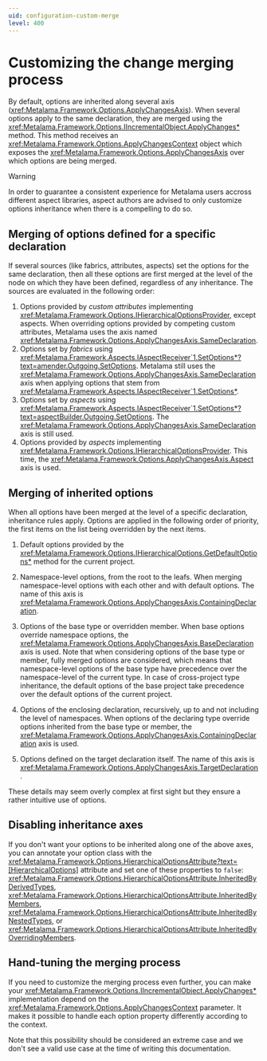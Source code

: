 ```yaml
---
uid: configuration-custom-merge
level: 400
---
```


# Customizing the change merging process

By default, options are inherited along several axis (<xref:Metalama.Framework.Options.ApplyChangesAxis>). When several options apply to the same declaration, they are merged using the <xref:Metalama.Framework.Options.IIncrementalObject.ApplyChanges*> method. This method receives an <xref:Metalama.Framework.Options.ApplyChangesContext> object which exposes the <xref:Metalama.Framework.Options.ApplyChangesAxis> over which options are being merged.

> [!WARNING]
> In order to guarantee a consistent experience for Metalama users accross different aspect libraries, aspect authors are advised to only customize options inheritance when there is a compelling to do so. 


## Merging of options defined for a specific declaration

If several sources (like fabrics, attributes, aspects) set the options for the same declaration, then all these options are first merged at the level of the node on which they have been defined, regardless of any inheritance. The sources are evaluated in the following order:

1. Options provided by _custom attributes_ implementing <xref:Metalama.Framework.Options.IHierarchicalOptionsProvider>, except aspects. When overriding options provided by competing custom attributes, Metalama uses the axis named <xref:Metalama.Framework.Options.ApplyChangesAxis.SameDeclaration>. 
2. Options set by _fabrics_ using  <xref:Metalama.Framework.Aspects.IAspectReceiver`1.SetOptions*?text=amender.Outgoing.SetOptions>. Metalama still uses the <xref:Metalama.Framework.Options.ApplyChangesAxis.SameDeclaration> axis when applying options that stem from  <xref:Metalama.Framework.Aspects.IAspectReceiver`1.SetOptions*>.
3. Options set by _aspects_ using <xref:Metalama.Framework.Aspects.IAspectReceiver`1.SetOptions*?text=aspectBuilder.Outgoing.SetOptions>. The <xref:Metalama.Framework.Options.ApplyChangesAxis.SameDeclaration> axis is still used.
4. Options provided by _aspects_ implementing <xref:Metalama.Framework.Options.IHierarchicalOptionsProvider>. This time, the <xref:Metalama.Framework.Options.ApplyChangesAxis.Aspect> axis is used.


## Merging of inherited options

When all options have been merged at the level of a specific declaration, inheritance rules apply. Options are applied in the following order of priority, the first items on the list being overridden by the next items.

1. Default options provided by the <xref:Metalama.Framework.Options.IHierarchicalOptions.GetDefaultOptions*> method for the current project.

2. Namespace-level options, from the root to the leafs. When merging namespace-level options with each other and with default options. The name of this axis is <xref:Metalama.Framework.Options.ApplyChangesAxis.ContainingDeclaration>.

3. Options of the base type or overridden member. When base options override namespace options, the <xref:Metalama.Framework.Options.ApplyChangesAxis.BaseDeclaration> axis is used. Note that when considering options of the base type or member, fully merged options are considered, which means that namespace-level options of the base type have precedence over the namespace-level of the current type. In case of cross-project type inheritance, the default options of the base project take precedence over the default options of the current project.

4. Options of the enclosing declaration, recursively, up to and not including the level of namespaces. When options of the declaring type override options inherited from the base type or member, the <xref:Metalama.Framework.Options.ApplyChangesAxis.ContainingDeclaration> axis is used.

5. Options defined on the target declaration itself. The name of this axis is <xref:Metalama.Framework.Options.ApplyChangesAxis.TargetDeclaration>.


These details may seem overly complex at first sight but they ensure a rather intuitive use of options.


## Disabling inheritance axes

If you don't want your options to be inherited along one of the above axes, you can annotate your option class with the <xref:Metalama.Framework.Options.HierarchicalOptionsAttribute?text=[HierarchicalOptions]> attribute and set one of these properties to `false`: <xref:Metalama.Framework.Options.HierarchicalOptionsAttribute.InheritedByDerivedTypes>, <xref:Metalama.Framework.Options.HierarchicalOptionsAttribute.InheritedByMembers>, <xref:Metalama.Framework.Options.HierarchicalOptionsAttribute.InheritedByNestedTypes>, or <xref:Metalama.Framework.Options.HierarchicalOptionsAttribute.InheritedByOverridingMembers>.


## Hand-tuning the merging process

If you need to customize the merging process even further, you can make your <xref:Metalama.Framework.Options.IIncrementalObject.ApplyChanges*> implementation depend on the <xref:Metalama.Framework.Options.ApplyChangesContext> parameter. It makes it possible to handle each option property differently according to the context.

Note that this possibility should be considered an extreme case and we don't see a valid use case at the time of writing this documentation.